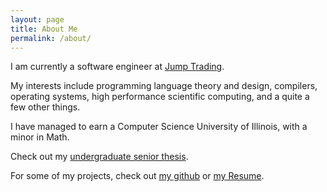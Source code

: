 ```yaml
---
layout: page
title: About Me
permalink: /about/
---
```


I am currently a software engineer at [Jump
Trading](http://jumptrading.com).

My interests include programming language theory and design, compilers, operating systems, high performance scientific computing, and a quite a few other things.

I have managed to earn a Computer Science University of Illinois, with a minor in Math.

Check out my [undergraduate senior thesis](http://dpzmick.com/ugrad-thesis/paper.pdf).

For some of my projects, check out [my github](http://github.com/dpzmick) or [my Resume](http://dpzmick.com/resume/resume.pdf).
